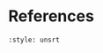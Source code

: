 ```{include} about.md
```

```{include} usage.md
```

```{include} preprocessing.md
```

```{include} license.md
```

# References
```{bibliography}
:style: unsrt
```